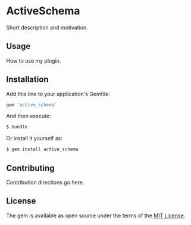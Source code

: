 # ActiveSchema
Short description and motivation.

## Usage
How to use my plugin.

## Installation
Add this line to your application's Gemfile:

```ruby
gem 'active_schema'
```

And then execute:
```bash
$ bundle
```

Or install it yourself as:
```bash
$ gem install active_schema
```

## Contributing
Contribution directions go here.

## License
The gem is available as open source under the terms of the [MIT License](http://opensource.org/licenses/MIT).
